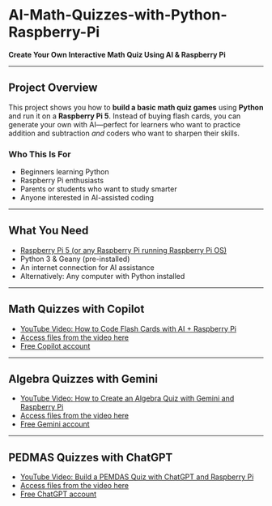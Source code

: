 # AI-Math-Quizzes-with-Python-Raspberry-Pi

**Create Your Own Interactive Math Quiz Using AI & Raspberry Pi**

---

## Project Overview

This project shows you how to **build a basic math quiz games** using **Python** and run it on a **Raspberry Pi 5**. Instead of buying flash cards, you can generate your own with AI—perfect for learners who want to practice addition and subtraction *and* coders who want to sharpen their skills.

### Who This Is For
- Beginners learning Python  
- Raspberry Pi enthusiasts  
- Parents or students who want to study smarter  
- Anyone interested in AI-assisted coding

---

## What You Need

- [Raspberry Pi 5 (or any Raspberry Pi running Raspberry Pi OS)](https://www.raspberrypi.com/products/raspberry-pi-5/)  
- Python 3 & Geany (pre-installed)  
- An internet connection for AI assistance
- Alternatively: Any computer with Python installed

---

## Math Quizzes with Copilot 

- [YouTube Video: How to Code Flash Cards with AI + Raspberry Pi](https://youtu.be/4uZsSu_TIrA)  
- [Access files from the video here](https://github.com/carolinedunn/AI-Math-Quizzes-with-Python-Raspberry-Pi/tree/main/Copilot)
- [Free Copilot account](https://copilot.microsoft.com/)

---

## Algebra Quizzes with Gemini 

- [YouTube Video: How to Create an Algebra Quiz with Gemini and Raspberry Pi](https://youtu.be/MTJJrHY-VMM)  
- [Access files from the video here](https://github.com/carolinedunn/AI-Math-Quizzes-with-Python-Raspberry-Pi/tree/main/Gemini/Algebra)
- [Free Gemini account](https://gemini.google.com/)
---

## PEDMAS Quizzes with ChatGPT 

- [YouTube Video: Build a PEMDAS Quiz with ChatGPT and Raspberry Pi](https://youtu.be/KQl357GI_ZI)  
- [Access files from the video here](https://github.com/carolinedunn/AI-Math-Quizzes-with-Python-Raspberry-Pi/tree/main/ChatGPT/Math)
- [Free ChatGPT account](https://chatgpt.com/)
